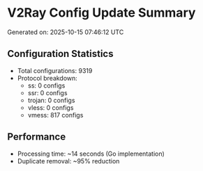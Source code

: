 # V2Ray Config Update Summary
Generated on: 2025-10-15 07:46:12 UTC

## Configuration Statistics
- Total configurations: 9319
- Protocol breakdown:
  - ss: 0 configs
  - ssr: 0 configs
  - trojan: 0 configs
  - vless: 0 configs
  - vmess: 817 configs

## Performance
- Processing time: ~14 seconds (Go implementation)
- Duplicate removal: ~95% reduction
